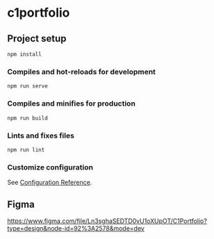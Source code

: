 # c1portfolio

## Project setup
```
npm install
```

### Compiles and hot-reloads for development
```
npm run serve
```

### Compiles and minifies for production
```
npm run build
```

### Lints and fixes files
```
npm run lint
```

### Customize configuration
See [Configuration Reference](https://cli.vuejs.org/config/).


## Figma
https://www.figma.com/file/Ln3sghaSEDTD0vU1oXUpOT/C1Portfolio?type=design&node-id=92%3A2578&mode=dev